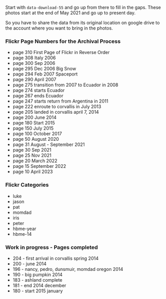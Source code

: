 

Start with `data-download-55` and go up from there to fill in the gaps.
These photos start at the end of May 2021 and go up to present day.

So you have to share the data from its original location
on google drive to the account
where you want to bring in the photos.




### Flickr Page Numbers for the Archival Process

- page 310 First Page of Flickr in Reverse Order
- page 308 Italy 2006
- page 300 Sep 2006
- page 295 Dec 2006 Big Snow
- page 294 Feb 2007 Spaceport
- page 290 April 2007
- page 275 transition from 2007 to Ecuador in 2008
- page 274 starts Ecuador
- page 267 ends Ecuador
- page 247 starts return from Argentina in 2011
- page 222 enroute to corvallis in July 2013
- page 205 landed in corvallis april 7, 2014
- page 200 June 2014
- page 180 Start 2015
- page 150 July 2015
- page 100 October 2017
- page 50 August 2020
- page 31 August - September 2021
- page 30 Sep 2021
- page 25 Nov 2021
- page 20 March 2022
- page 15 September 2022
- page 10 April 2023


### Flickr Categories

- luke
- jason
- pat
- momdad
- iris
- peter
- hbme-year
- hbme-14

### Work in progress - Pages completed

- 204 - first arrival in corvallis spring 2014
- 200 - june 2014
- 196 - nancy, pedro, dunsmuir, momdad oregon 2014
- 190 - big pumpkin 2014
- 183 - ashland complete
- 181 - end 2014 december
- 180 - start 2015 january
